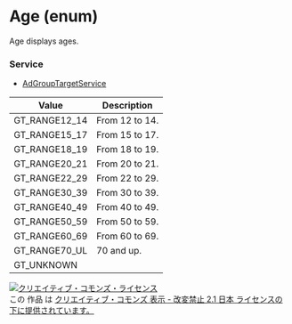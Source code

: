 # Age (enum)
Age displays ages.
### Service
+ [AdGroupTargetService](../services/AdGroupTargetService.md)

| Value | Description | 
|---|---|
| GT_RANGE12_14| From 12 to 14. |
| GT_RANGE15_17| From 15 to 17. |
| GT_RANGE18_19| From 18 to 19. |
| GT_RANGE20_21| From 20 to 21. |
| GT_RANGE22_29| From 22 to 29. |
| GT_RANGE30_39| From 30 to 39. |
| GT_RANGE40_49| From 40 to 49. |
| GT_RANGE50_59| From 50 to 59. |
| GT_RANGE60_69| From 60 to 69. |
| GT_RANGE70_UL| 70 and up. |
| GT_UNKNOWN|  |
<a rel="license" href="http://creativecommons.org/licenses/by-nd/2.1/jp/"><img alt="クリエイティブ・コモンズ・ライセンス" style="border-width:0" src="https://i.creativecommons.org/l/by-nd/2.1/jp/88x31.png" /></a><br />この 作品 は <a rel="license" href="http://creativecommons.org/licenses/by-nd/2.1/jp/">クリエイティブ・コモンズ 表示 - 改変禁止 2.1 日本 ライセンスの下に提供されています。</a>
